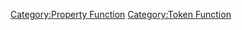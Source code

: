 [Category:Property Function](Category:Property_Function "wikilink")
[Category:Token Function](Category:Token_Function "wikilink")